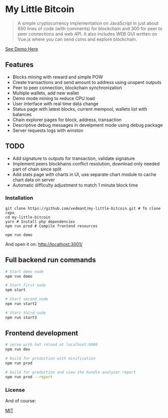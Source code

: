 # My Little Bitcoin

> A simple cryptocurrency implementation on JavaScript in just about 650 lines of code (with comments) for blockchain and 300 for peer to peer connections and web API. It also includes WEB GUI written on Vue.js where you can send coins and explore blockchain.

[See Demo Here](http://my-little-bitcoin.vedmant.com/)

## Features

- Blocks mining with reward and simple POW 
- Create transactions and send amount to address using unspent outputs
- Peer to peer connection, blockchain synchronization
- Multiple wallets, add new wallet
- Demo mode mining to reduce CPU load
- User interface with real time data change
- Status page with latest blocks, current mempool, wallets list with balances
- Chain explorer pages for block, address, transaction
- Descriptive debug messages in develpment mode using debug package
- Server requests logs with winston

## TODO

- Add signature to outputs for transaction, validate signature
- Implement peers blockhains conflict resolution, download only needed part of chain since split
- Add stats page with charts in UI, use separate chart module to cache chart data on server
- Automatic difficulty adjustment to match 1 minute block time

### Installation ###

```
git clone https://github.com/vedmant/my-little-bitcoin.git # To clone repo
cd my-little-bitcoin
yarn # Install php dependencies
npm run prod # Compile frontend resources

npm run demo
```

And open it on: [http://localhost:3001/](http://localhost:3001/)

## Full backend run commands

``` bash
# Start demo node
npm run demo

# Start first node
npm start

# Start second node
npm run start2

# Start third node
npm run start3
```

## Frontend development

``` bash
# serve with hot reload at localhost:8080
npm run dev

# build for production with minification
npm run prod

# build for production and view the bundle analyzer report
npm run prod --report
```
 
### License ###

And of course:

[MIT](LICENSE.md)
